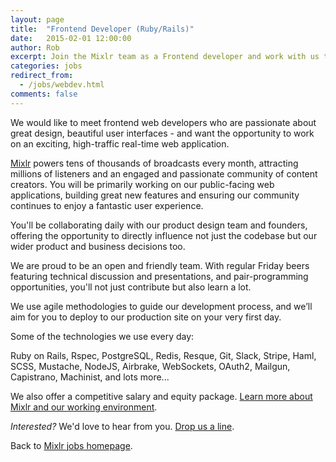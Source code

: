 ```yaml
---
layout: page
title:  "Frontend Developer (Ruby/Rails)"
date:   2015-02-01 12:00:00
author: Rob
excerpt: Join the Mixlr team as a Frontend developer and work with us to build the world's biggest audio broadcasting platform.
categories: jobs
redirect_from:
  - /jobs/webdev.html
comments: false
---
```


We would like to meet frontend web developers who are passionate about great design, beautiful user interfaces - and want the opportunity to work on an exciting, high-traffic real-time web application.

[Mixlr](http://mixlr.com) powers tens of thousands of broadcasts every month, attracting millions of listeners and an engaged and passionate community of content creators. You will be primarily working on our public-facing web applications, building great new features and ensuring our community continues to enjoy a fantastic user experience.

You'll be collaborating daily with our product design team and founders, offering the opportunity to directly influence not just the codebase but our wider product and business decisions too.

We are proud to be an open and friendly team. With regular Friday beers featuring technical discussion and presentations, and pair-programming opportunities, you'll not just contribute but also learn a lot.

We use agile methodologies to guide our development process, and we’ll aim for you to deploy to our production site on your very first day.

Some of the technologies we use every day:

<div class="info_block">
Ruby on Rails, Rspec, PostgreSQL, Redis, Resque, Git, Slack, Stripe, Haml, SCSS, Mustache, NodeJS, Airbrake, WebSockets, OAuth2, Mailgun, Capistrano, Machinist, and lots more...
</div>

We also offer a competitive salary and equity package. [Learn more about Mixlr and our working environment](/jobs).

_Interested?_ We'd love to hear from you. [Drop us a line](mailto:jobs@mixlr.com).

Back to [Mixlr jobs homepage](/jobs).
